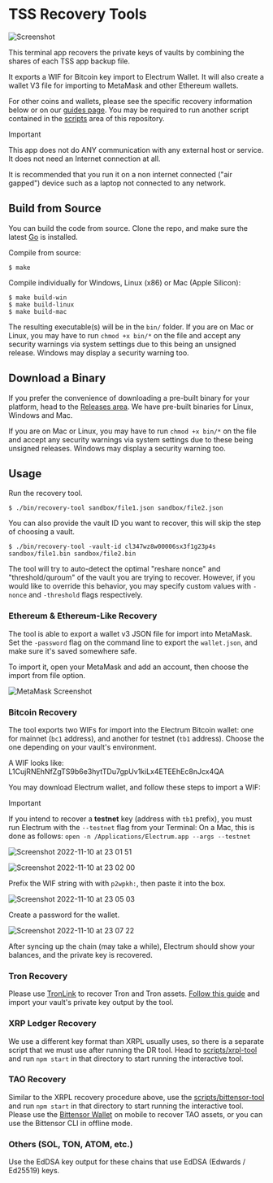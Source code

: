 # TSS Recovery Tools
![Screenshot](https://github.com/user-attachments/assets/d1ab307a-6059-44d1-828a-be27d0fb9944)

This terminal app recovers the private keys of vaults by combining the shares of each TSS app backup file.

It exports a WIF for Bitcoin key import to Electrum Wallet. It will also create a wallet V3 file for importing to MetaMask and other Ethereum wallets.

For other coins and wallets, please see the specific recovery information below or on our [guides page](https://docs.iofinnet.com/docs/disaster-recovery).
You may be required to run another script contained in the [scripts](./scripts) area of this repository.

> [!IMPORTANT]
> This app does not do ANY communication with any external host or service. It does not need an Internet connection at all.
> 
> It is recommended that you run it on a non internet connected ("air gapped") device such as a laptop not connected to any network.

## Build from Source

You can build the code from source. Clone the repo, and make sure the latest [Go](http://go.dev) is installed.

Compile from source:

```
$ make
```

Compile individually for Windows, Linux (x86) or Mac (Apple Silicon):

```
$ make build-win
$ make build-linux
$ make build-mac
```

The resulting executable(s) will be in the `bin/` folder. If you are on Mac or Linux, you may have to run `chmod +x bin/*` on the file and accept any security warnings via system settings due to this being an unsigned release. Windows may display a security warning too.

## Download a Binary

If you prefer the convenience of downloading a pre-built binary for your platform, head to the [Releases area](https://github.com/IoFinnet/io-vault-disaster-recovery-cli/releases). We have pre-built binaries for Linux, Windows and Mac.

If you are on Mac or Linux, you may have to run `chmod +x bin/*` on the file and accept any security warnings via system settings due to these being unsigned releases. Windows may display a security warning too.

## Usage

Run the recovery tool.

```
$ ./bin/recovery-tool sandbox/file1.json sandbox/file2.json
```

You can also provide the vault ID you want to recover, this will skip the step of choosing a vault.

```
$ ./bin/recovery-tool -vault-id cl347wz8w00006sx3f1g23p4s sandbox/file1.bin sandbox/file2.bin
```

The tool will try to auto-detect the optimal "reshare nonce" and "threshold/quroum" of the vault you are trying to recover.
However, if you would like to override this behavior, you may specify custom values with `-nonce` and `-threshold` flags respectively.

### Ethereum & Ethereum-Like Recovery

The tool is able to export a wallet v3 JSON file for import into MetaMask. Set the `-password` flag on the command line to export the `wallet.json`, and make sure it's saved somewhere safe.

To import it, open your MetaMask and add an account, then choose the import from file option.

![MetaMask Screenshot](https://github.com/IoFinnet/io-vault-disaster-recovery-cli/assets/1255926/c7be2913-5f63-4bec-b5ff-09c0559d05b3)

### Bitcoin Recovery

The tool exports two WIFs for import into the Electrum Bitcoin wallet: one for mainnet (`bc1` address), and another for testnet (`tb1` address).
Choose the one depending on your vault's environment.

A WIF looks like: L1CujRNEhNfZgTS9b6e3hytTDu7gpUv1kiLx4ETEEhEc8nJcx4QA

You may download Electrum wallet, and follow these steps to import a WIF:

> [!IMPORTANT]
> If you intend to recover a **testnet** key (address with `tb1` prefix), you must run Electrum with the `--testnet` flag from your Terminal:
> On a Mac, this is done as follows:
> `open -n /Applications/Electrum.app --args --testnet`

![Screenshot 2022-11-10 at 23 01 51](https://user-images.githubusercontent.com/1255926/201128017-98226fa6-4729-4581-b4a8-d612d7f37b81.png)

![Screenshot 2022-11-10 at 23 02 00](https://user-images.githubusercontent.com/1255926/201128076-712df60e-bb51-4274-bc26-3f925035bf45.png)

Prefix the WIF string with with `p2wpkh:`, then paste it into the box.

![Screenshot 2022-11-10 at 23 05 03](https://user-images.githubusercontent.com/1255926/201129826-03da8a86-aa1d-4615-a5d0-c31c49818629.png)

Create a password for the wallet.

![Screenshot 2022-11-10 at 23 07 22](https://user-images.githubusercontent.com/1255926/201131143-97039c52-3bff-4ada-9dfb-f8b176db580d.png)

After syncing up the chain (may take a while), Electrum should show your balances, and the private key is recovered.

### Tron Recovery

Please use [TronLink](https://www.tronlink.org) to recover Tron and Tron assets. [Follow this guide](https://support.tronlink.org/hc/en-us/articles/5982285631769-How-to-Import-Your-Account-in-TronLink-Wallet-Extension) and import your vault's private key output by the tool.

### XRP Ledger Recovery

We use a different key format than XRPL usually uses, so there is a separate script that we must use after running the DR tool. Head to [scripts/xrpl-tool](./scripts/xrpl-tool) and run `npm start` in that directory to start running the interactive tool.

### TAO Recovery

Similar to the XRPL recovery procedure above, use the [scripts/bittensor-tool](./scripts/bittensor-tool) and run `npm start` in that directory to start running the interactive tool. Please use the [Bittensor Wallet](https://bittensor.com/wallet) on mobile to recover TAO assets, or you can use the Bittensor CLI in offline mode.

### Others (SOL, TON, ATOM, etc.)

Use the EdDSA key output for these chains that use EdDSA (Edwards / Ed25519) keys.
